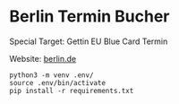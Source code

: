# Berlin Termin Bucher

Special Target: Gettin EU Blue Card Termin

Website: [berlin.de](https://otv.verwalt-berlin.de/ams/TerminBuchen?lang=en)

```
python3 -m venv .env/
source .env/bin/activate
pip install -r requirements.txt
```